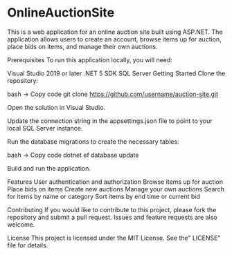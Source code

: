 # OnlineAuctionSite
This is a web application for an online auction site built using ASP.NET. The application allows users to create an account, browse items up for auction, place bids on items, and manage their own auctions.

Prerequisites
To run this application locally, you will need:

Visual Studio 2019 or later
.NET 5 SDK
SQL Server
Getting Started
Clone the repository:

bash -> Copy code
git clone https://github.com/username/auction-site.git

Open the solution in Visual Studio.

Update the connection string in the appsettings.json file to point to your local SQL Server instance.

Run the database migrations to create the necessary tables:

bash -> Copy code
dotnet ef database update

Build and run the application.

Features
User authentication and authorization
Browse items up for auction
Place bids on items
Create new auctions
Manage your own auctions
Search for items by name or category
Sort items by end time or current bid

Contributing
If you would like to contribute to this project, please fork the repository and submit a pull request. Issues and feature requests are also welcome.

License
This project is licensed under the MIT License. See the" LICENSE" file for details.




